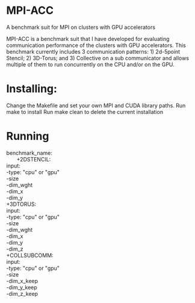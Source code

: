 # MPI-ACC
A benchmark suit for MPI on clusters with GPU accelerators 

MPI-ACC is a benchmark suit that I have developed for evaluating communication performance of the clusters with GPU accelerators. This benchmark currently includes 3 communication patterns: 1) 2d-5point Stencil; 2) 3D-Torus; and 3) Collective on a sub communicator and allows multiple of them to run concurrently on the CPU and/or on the GPU. 

# Installing:
Change the Makefile and set your own MPI and CUDA library paths.
Run make to install
Run make clean to delete the current installation


# Running

benchmark_name: <br />
&nbsp;&nbsp;&nbsp;&nbsp;&nbsp;&nbsp; +2DSTENCIL: <br />
                input: <br />
                        -type: "cpu" or "gpu" <br />
                        -size <br />
                        -dim_wght <br />
                        -dim_x <br />
                        -dim_y <br />
        +3DTORUS: <br />
                input: <br />
                        -type: "cpu" or "gpu" <br />
                        -size <br />
                        -dim_wght <br />
                        -dim_x <br />
                        -dim_y <br />
                        -dim_z <br />
        +COLLSUBCOMM: <br />
                input: <br />
                        -type: "cpu" or "gpu" <br />
                        -size <br />
                        -dim_x_keep <br />
                        -dim_y_keep <br />
                        -dim_z_keep <br />

